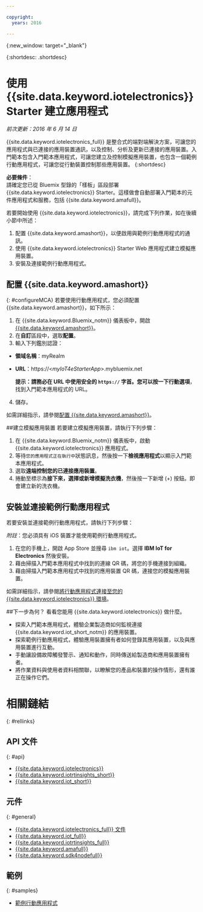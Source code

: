 ```yaml
---

copyright:
  years: 2016

---
```


{:new_window: target="_blank"}

{:shortdesc: .shortdesc}


# 使用 {{site.data.keyword.iotelectronics}} Starter 建立應用程式
*前次更新：2016 年 6 月 14 日*

{{site.data.keyword.iotelectronics_full}} 是整合式的端對端解決方案，可讓您的應用程式與已連接的應用裝置通訊，以及控制、分析及更新已連接的應用裝置。入門範本包含入門範本應用程式，可讓您建立及控制模擬應用裝置，也包含一個範例行動應用程式，可讓您從行動裝置控制那些應用裝置。
{:shortdesc}

**必要條件**：  
請確定您已從 Bluemix 型錄的「樣板」區段部署 {{site.data.keyword.iotelectronics}} Starter。這樣做會自動部署入門範本的元件應用程式和服務，包括 {{site.data.keyword.amafull}}。

若要開始使用 {{site.data.keyword.iotelectronics}}，請完成下列作業，如在後續小節中所述：

1. 配置 {{site.data.keyword.amashort}}，以便啟用與範例行動應用程式的通訊。
2. 使用 {{site.data.keyword.iotelectronics}} Starter Web 應用程式建立模擬應用裝置。
3. 安裝及連接範例行動應用程式。

## 配置 {{site.data.keyword.amashort}}
{: #configureMCA}
若要使用行動應用程式，您必須配置 {{site.data.keyword.amashort}}，如下所示：
1. 在 {{site.data.keyword.Bluemix_notm}} 儀表板中，開啟 [{{site.data.keyword.amashort}}](https://new-console.ng.bluemix.net/docs/services/mobileaccess/overview.html)。
2. 在**自訂**區段中，選取**配置**。
3. 輸入下列鑑別認證：
  - **領域名稱**：myRealm
  - **URL**：https://<*myIoT4eStarterApp*>.mybluemix.net  

    **提示：**請務必在 URL 中使用安全的 `https://` 字首。您可以按一下**行動選項**，找到入門範本應用程式的 URL。
4. 儲存。

  如需詳細指示，請參閱[配置 {{site.data.keyword.amashort}}](iotelectronics_config_mobile.html#iot4e_configureMCA)。

##建立模擬應用裝置
若要建立模擬應用裝置，請執行下列步驟：
1. 在 {{site.data.keyword.Bluemix_notm}} 儀表板中，啟動 {{site.data.keyword.iotelectronics}} 應用程式。
2. 等待`您的應用程式正在執行中`狀態訊息，然後按一下**檢視應用程式**以顯示入門範本應用程式。  
3. 選取**遠端控制您的已連接應用裝置**。
4. 捲動至標示為**接下來，選擇或新增模擬洗衣機**，然後按一下新增 (+) 按鈕。即會建立新的洗衣機。

## 安裝並連接範例行動應用程式
若要安裝並連接範例行動應用程式，請執行下列步驟：

*附註*：您必須具有 iOS 裝置才能使用範例行動應用程式。

1. 在您的手機上，開啟 App Store 並搜尋 `ibm iot`。選擇 **IBM IoT for Electronics** 然後安裝。
2. 藉由掃描入門範本應用程式中找到的連線 QR 碼，將您的手機連接到組織。
3. 藉由掃描入門範本應用程式中找到的應用裝置 QR 碼，連接您的模擬應用裝置。

  如需詳細指示，請參閱[將行動應用程式連接至您的 {{site.data.keyword.iotelectronics}} 環境](iotelectronics_config_mobile.html#iot4e_connecting_mobile)。

##下一步為何？
看看您能用 {{site.data.keyword.iotelectronics}} 做什麼。

- 探索入門範本應用程式，體驗企業製造商如何監視連接 {{site.data.keyword.iot_short_notm}} 的應用裝置。
- 探索範例行動應用程式，體驗應用裝置擁有者如何登錄其應用裝置，以及與應用裝置進行互動。
- 手動讓設備故障觸發警示、通知和動作，同時傳送給製造商和應用裝置擁有者。
- 將作業資料與使用者資料相關聯，以瞭解您的產品和裝置的操作情形，還有誰正在操作它們。


# 相關鏈結
{: #rellinks}
## API 文件
{: #api}
* [{{site.data.keyword.iotelectronics}}](http://ibmiotforelectronics.mybluemix.net/public/iot4eregistrationapi.html)
* [{{site.data.keyword.iotrtinsights_short}}](https://iotrti-prod.mam.ibmserviceengage.com/apidoc/)  
* [{{site.data.keyword.iot_short}}](https://developer.ibm.com/iotfoundation/recipes/api-documentation/)


## 元件
{: #general}

* [{{site.data.keyword.iotelectronics_full}} 文件](iotelectronics_overview.html)
* [{{site.data.keyword.iot_full}}](https://new-console.ng.bluemix.net/docs/services/IoT/index.html)
* [{{site.data.keyword.iotrtinsights_full}}](https://new-console.ng.bluemix.net/docs/services/iotrtinsights/iotrtinsights_overview.html)
* [{{site.data.keyword.amafull}}](https://new-console.ng.bluemix.net/docs/services/mobileaccess/overview.html)
* [{{site.data.keyword.sdk4nodefull}}](https://new-console.ng.bluemix.net/docs/runtimes/nodejs/index.html#nodejs_runtime)

## 範例
{: #samples}
* [範例行動應用程式](https://new-console.ng.bluemix.net/docs/starters/IotElectronics/iotelectronics_config_mobile.html)
